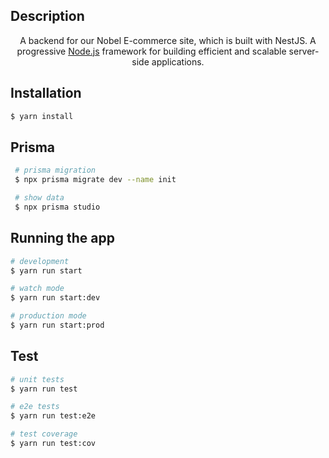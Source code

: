 ## Description

  <p align="center">A backend for our Nobel E-commerce site, which is built with NestJS. A progressive <a href="http://nodejs.org" target="_blank">Node.js</a> framework for building efficient and scalable server-side applications.</p>

## Installation

```bash
$ yarn install
```

## Prisma

```bash
 # prisma migration
 $ npx prisma migrate dev --name init

 # show data
 $ npx prisma studio 
```

## Running the app

```bash
# development
$ yarn run start

# watch mode
$ yarn run start:dev

# production mode
$ yarn run start:prod
```

## Test

```bash
# unit tests
$ yarn run test

# e2e tests
$ yarn run test:e2e

# test coverage
$ yarn run test:cov
```